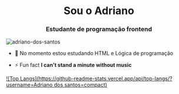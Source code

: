 <h1 align="center"> Sou o Adriano </h1>
<h3 align="center">Estudante de programação frontend</h3>

<p align="left"> <img src="https://komarev.com/ghpvc/?username=adriano-dos-santos&label=Profile%20views&color=0e75b6&style=flat" alt="adriano-dos-santos" /> </p>


- 🌱 No momento estou estudando HTML e Lógica de programação

- ⚡ Fun fact **I can't stand a minute without music**


[![Top Langs](https://github-readme-stats.vercel.app/api/top-langs/?username=Adriano dos santos=compact)](https://github.com/Adriano-Dos-Santos/Adriano-Dos-Santos/edit/main/README.md)
 
